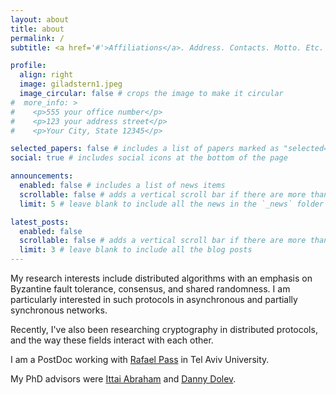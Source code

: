 ```yaml
---
layout: about
title: about
permalink: /
subtitle: <a href='#'>Affiliations</a>. Address. Contacts. Motto. Etc.

profile:
  align: right
  image: giladstern1.jpeg
  image_circular: false # crops the image to make it circular
#  more_info: >
#    <p>555 your office number</p>
#    <p>123 your address street</p>
#    <p>Your City, State 12345</p>

selected_papers: false # includes a list of papers marked as "selected={true}"
social: true # includes social icons at the bottom of the page

announcements:
  enabled: false # includes a list of news items
  scrollable: false # adds a vertical scroll bar if there are more than 3 news items
  limit: 5 # leave blank to include all the news in the `_news` folder

latest_posts:
  enabled: false
  scrollable: false # adds a vertical scroll bar if there are more than 3 new posts items
  limit: 3 # leave blank to include all the blog posts
---
```



My research interests include distributed algorithms with an emphasis on Byzantine fault tolerance, consensus, and shared randomness. 
I am particularly interested in such protocols in asynchronous and partially synchronous networks.

Recently, I've also been researching cryptography in distributed protocols, and the way these fields interact with each other.

I am a PostDoc working with <a href='https://www.cs.cornell.edu/~rafael/'>Rafael Pass</a> in Tel Aviv University. 

My PhD advisors were <a href='https://research.vmware.com/researchers/ittai-abraham'>Ittai Abraham</a> and <a href='https://www.cs.huji.ac.il/~dolev/'>Danny Dolev</a>.
